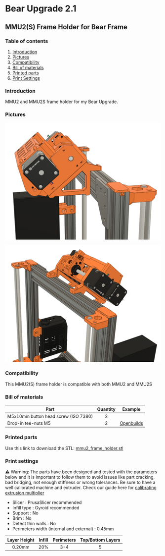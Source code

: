 # Bear Upgrade 2.1

## MMU2(S) Frame Holder for Bear Frame

### Table of contents
  1. [Introduction](#introduction)
  1. [Pictures](#pictures)
  1. [Compatibility](#compatibility)
  1. [Bill of materials](#bill-of-materials)
  1. [Printed parts](#printed-parts)
  1. [Print Settings](#print-settings)


### Introduction

MMU2 and MMU2S frame holder for my Bear Upgrade.


### Pictures

![MMU2(S) mount](images/mmu2_mount_02.jpg)

![MMU2(S) mount](images/mmu2_mount_03.jpg)


### Compatibility

This MMU2(S) frame holder is compatible with both MMU2 and MMU2S


### Bill of materials

| Part     | Quantity | Example |
|----------|:--------:|--------|
| M5x10mm button head screw (ISO 7380) | 2 | |
| Drop-in tee-nuts M5 | 2 | [Openbuilds](https://openbuildspartstore.com/spring-loaded-tee-nuts/) |


### Printed parts

Use this link to download the STL: [mmu2_frame_holder.stl](printed_parts/mmu2_frame_holder.stl?raw=true)


### Print settings

:warning: Warning: The parts have been designed and tested with the parameters below and it is important to follow them to avoid issues like part cracking, bad bridging, not enough stiffness or wrong tolerances. Be sure to have a well calibrated machine and extruder. Check our guide here for [calibrating extrusion multiplier](https://guides.bear-lab.com/Guide/Extrusion+multiplier+and+filament+diameter/8?lang=en)

  * Slicer : PrusaSlicer recommended
  * Infill type : Gyroid recommended
  * Support : No
  * Brim : No
  * Detect thin walls : No
  * Perimeters width (internal and external) : 0.45mm

| Layer Height | Infill | Perimeters | Top/Bottom Layers |
|:----:|:----:|:----:|:----:|
| 0.20mm | 20% | 3-4 | 5 |
